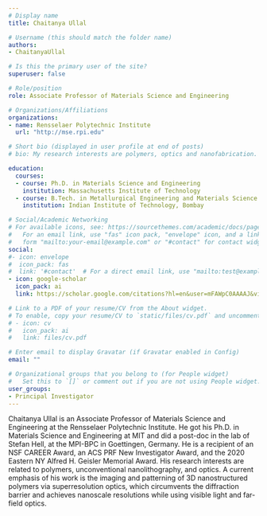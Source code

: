 ```yaml
---
# Display name
title: Chaitanya Ullal

# Username (this should match the folder name)
authors:
- ChaitanyaUllal

# Is this the primary user of the site?
superuser: false

# Role/position
role: Associate Professor of Materials Science and Engineering

# Organizations/Affiliations
organizations:
- name: Rensselaer Polytechnic Institute
  url: "http://mse.rpi.edu"

# Short bio (displayed in user profile at end of posts)
# bio: My research interests are polymers, optics and nanofabrication.

education:
  courses:
  - course: Ph.D. in Materials Science and Engineering
    institution: Massachusetts Institute of Technology
  - course: B.Tech. in Metallurgical Engineering and Materials Science
    institution: Indian Institute of Technology, Bombay

# Social/Academic Networking
# For available icons, see: https://sourcethemes.com/academic/docs/page-builder/#icons
#   For an email link, use "fas" icon pack, "envelope" icon, and a link in the
#   form "mailto:your-email@example.com" or "#contact" for contact widget.
social:
#- icon: envelope
#  icon_pack: fas
#  link: '#contact'  # For a direct email link, use "mailto:test@example.org".
- icon: google-scholar
  icon_pack: ai
  link: https://scholar.google.com/citations?hl=en&user=mFAWpC0AAAAJ&view_op=list_works

# Link to a PDF of your resume/CV from the About widget.
# To enable, copy your resume/CV to `static/files/cv.pdf` and uncomment the lines below.
# - icon: cv
#   icon_pack: ai
#   link: files/cv.pdf

# Enter email to display Gravatar (if Gravatar enabled in Config)
email: ""

# Organizational groups that you belong to (for People widget)
#   Set this to `[]` or comment out if you are not using People widget.
user_groups:
- Principal Investigator
---
```

Chaitanya Ullal is an Associate Professor of Materials Science and Engineering at the Rensselaer Polytechnic Institute. He got his Ph.D. in Materials Science and Engineering at MIT and did a post-doc in the lab of Stefan Hell, at the MPI-BPC in Goettingen, Germany. He is a recipient of an NSF CAREER Award, an ACS PRF New Investigator Award, and the 2020 Eastern NY Alfred H. Geisler Memorial Award. His research interests are related to polymers, unconventional nanolithography, and optics. A current emphasis of his work is the imaging and patterning  of 3D nanostructured polymers via superresolution optics, which circumvents the diffraction barrier and achieves nanoscale resolutions while using visible light and far-field optics. 